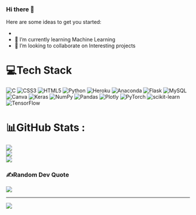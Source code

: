 ### Hi there 👋


Here are some ideas to get you started:

-
- 🌱 I’m currently learning Machine Learning
- 👯 I’m looking to collaborate on Interesting projects


# 💻Tech Stack
![C](https://img.shields.io/badge/c-%2300599C.svg?style=flat&logo=c&logoColor=white) ![CSS3](https://img.shields.io/badge/css3-%231572B6.svg?style=flat&logo=css3&logoColor=white) ![HTML5](https://img.shields.io/badge/html5-%23E34F26.svg?style=flat&logo=html5&logoColor=white) ![Python](https://img.shields.io/badge/python-3670A0?style=flat&logo=python&logoColor=ffdd54) ![Heroku](https://img.shields.io/badge/heroku-%23430098.svg?style=flat&logo=heroku&logoColor=white) ![Anaconda](https://img.shields.io/badge/Anaconda-%2344A833.svg?style=flat&logo=anaconda&logoColor=white) ![Flask](https://img.shields.io/badge/flask-%23000.svg?style=flat&logo=flask&logoColor=white) ![MySQL](https://img.shields.io/badge/mysql-%2300f.svg?style=flat&logo=mysql&logoColor=white) ![Canva](https://img.shields.io/badge/Canva-%2300C4CC.svg?style=flat&logo=Canva&logoColor=white) ![Keras](https://img.shields.io/badge/Keras-%23D00000.svg?style=flat&logo=Keras&logoColor=white) ![NumPy](https://img.shields.io/badge/numpy-%23013243.svg?style=flat&logo=numpy&logoColor=white) ![Pandas](https://img.shields.io/badge/pandas-%23150458.svg?style=flat&logo=pandas&logoColor=white) ![Plotly](https://img.shields.io/badge/Plotly-%233F4F75.svg?style=flat&logo=plotly&logoColor=white) ![PyTorch](https://img.shields.io/badge/PyTorch-%23EE4C2C.svg?style=flat&logo=PyTorch&logoColor=white) ![scikit-learn](https://img.shields.io/badge/scikit--learn-%23F7931E.svg?style=flat&logo=scikit-learn&logoColor=white) ![TensorFlow](https://img.shields.io/badge/TensorFlow-%23FF6F00.svg?style=flat&logo=TensorFlow&logoColor=white)
# 📊GitHub Stats :
![](https://github-readme-stats.vercel.app/api?username=deepd1534&theme=radical&hide_border=true&include_all_commits=false&count_private=false)<br/>
![](https://github-readme-streak-stats.herokuapp.com/?user=deepd1534&theme=radical&hide_border=true)<br/>
![](https://github-readme-stats.vercel.app/api/top-langs/?username=deepd1534&theme=radical&hide_border=true&include_all_commits=false&count_private=false&layout=compact)

### ✍️Random Dev Quote
![](https://quotes-github-readme.vercel.app/api?type=horizontal&theme=radical)

---
[![](https://visitcount.itsvg.in/api?id=deepd1534&icon=0&color=0)](https://visitcount.itsvg.in)
